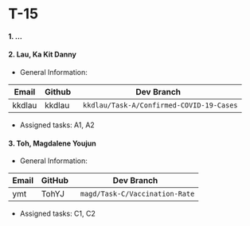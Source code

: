 # T-15
#### 1. ...
#### 2. Lau, Ka Kit Danny


* General Information:

| Email | Github | Dev Branch |
| -------- | -------- | -------- |
| kkdlau     | kkdlau     | ` kkdlau/Task-A/Confirmed-COVID-19-Cases`     |

* Assigned tasks: A1, A2  

#### 3. Toh, Magdalene Youjun  


* General Information:  

| Email | GitHub | Dev Branch |  
| -------- |  -------- | -------- |  
| ymt      | TohYJ     | ` magd/Task-C/Vaccination-Rate`  |

* Assigned tasks: C1, C2